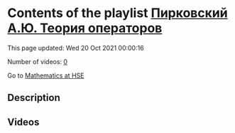 # Contents of the playlist [Пирковский А.Ю. Теория операторов](https://www.youtube.com/playlist?list=PLq3E5oubNNoAsDWD7ZxG76Dc8O_7CZmgC)

This page updated: Wed 20 Oct 2021 00:00:16

Number of videos: [0](#videos)

Go to [Mathematics at HSE](../README.md)

## Description



## Videos

